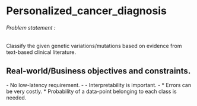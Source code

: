 # Personalized_cancer_diagnosis

<h6> Problem statement : </h6>
<p> Classify the given genetic variations/mutations based on evidence from text-based clinical literature. </p>

<h2> Real-world/Business objectives and constraints.</h2>
- No low-latency requirement.
- 
- Interpretability is important.
- 
* Errors can be very costly.
* Probability of a data-point belonging to each class is needed.
